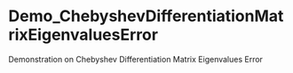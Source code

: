 # Demo_ChebyshevDifferentiationMatrixEigenvaluesError
Demonstration on Chebyshev Differentiation Matrix Eigenvalues Error
